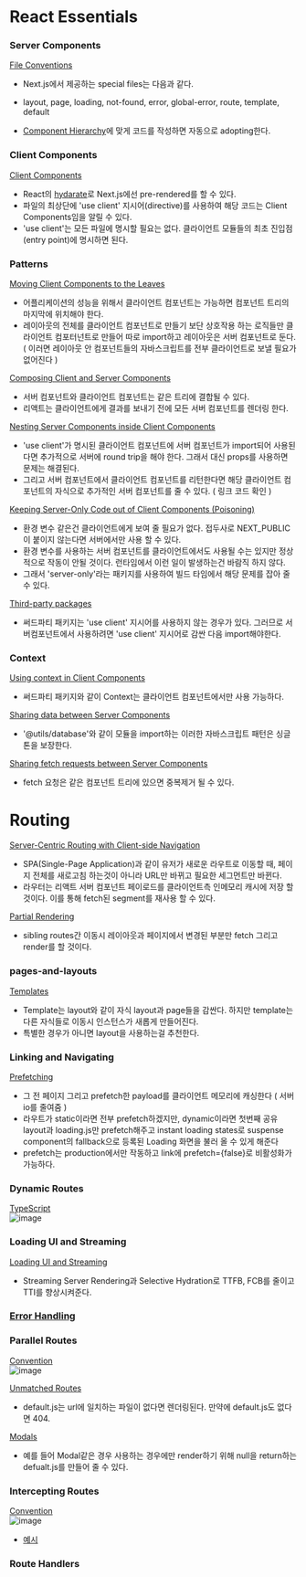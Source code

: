 # React Essentials
### Server Components
[File Conventions](https://nextjs.org/docs/app/building-your-application/routing#file-conventions)
- Next.js에서 제공하는 special files는 다음과 같다.
- layout, page, loading, not-found, error, global-error, route, template, default

- [Component Hierarchy](https://nextjs.org/docs/app/building-your-application/routing#file-conventions)에 맞게 코드를 작성하면 자동으로 adopting한다.

### Client Components
[Client Components](https://nextjs.org/docs/getting-started/react-essentials#client-components)
- React의 [hydarate](https://react.dev/reference/react-dom/client/hydrateRoot)로 Next.js에선 pre-rendered를 할 수 있다.
- 파일의 최상단에 'use client' 지시어(directive)를 사용하여 해당 코드는 Client Components임을 알릴 수 있다.
- 'use client'는 모든 파일에 명시할 필요는 없다. 클라이언트 모듈들의 최초 진입점(entry point)에 명시하면 된다.

### Patterns
[Moving Client Components to the Leaves](https://nextjs.org/docs/getting-started/react-essentials#moving-client-components-to-the-leaves)
- 어플리케이션의 성능을 위해서 클라이언트 컴포넌트는 가능하면 컴포넌트 트리의 마지막에 위치해야 한다.
- 레이아웃의 전체를 클라이언트 컴포넌트로 만들기 보단 상호작용 하는 로직들만 클라이언트 컴포터넌트로 만들어 따로 import하고 레이아웃은 서버 컴포넌트로 둔다. ( 이러면 레이아웃 안 컴포넌트들의 자바스크립트를 전부 클라이언트로 보낼 필요가 없어진다 )

[Composing Client and Server Components](https://nextjs.org/docs/getting-started/react-essentials#composing-client-and-server-components)
- 서버 컴포넌트와 클라이언트 컴포넌트는 같은 트리에 결합될 수 있다.
- 리액트는 클라이언트에게 결과를 보내기 전에 모든 서버 컴포넌트를 렌더링 한다.

[Nesting Server Components inside Client Components](https://nextjs.org/docs/getting-started/react-essentials#composing-client-and-server-components)
- 'use client'가 명시된 클라이언트 컴포넌트에 서버 컴포넌트가 import되어 사용된다면 추가적으로 서버에 round trip을 해야 한다. 그래서 대신 props를 사용하면 문제는 해결된다.
- 그리고 서버 컴포넌트에서 클라이언트 컴포넌트를 리턴한다면 해당 클라이언트 컴포넌트의 자식으로 추가적인 서버 컴포넌트를 줄 수 있다. ( 링크 코드 확인 )

[Keeping Server-Only Code out of Client Components (Poisoning)](https://nextjs.org/docs/getting-started/react-essentials#keeping-server-only-code-out-of-client-components-poisoning)
- 환경 변수 같은건 클라이언트에게 보여 줄 필요가 없다. 접두사로 NEXT_PUBLIC이 붙이지 않는다면 서버에서만 사용 할 수 있다.
- 환경 변수를 사용하는 서버 컴포넌트를 클라이언트에서도 사용될 수는 있지만 정상적으로 작동이 안될 것이다. 런타임에서 이런 일이 발생하는건 바람직 하지 않다.
- 그래서 'server-only'라는 패키지를 사용하여 빌드 타임에서 해당 문제를 잡아 줄 수 있다.

[Third-party packages](https://nextjs.org/docs/getting-started/react-essentials#third-party-packages)
- 써드파티 패키지는 'use client' 지시어를 사용하지 않는 경우가 있다. 그러므로 서버컴포넌트에서 사용하려면 'use client' 지시어로 감싼 다음 import해야한다.

### Context
[Using context in Client Components](https://nextjs.org/docs/getting-started/react-essentials#using-context-in-client-components)
- 써드파티 패키지와 같이 Context는 클라이언트 컴포넌트에서만 사용 가능하다.

[Sharing data between Server Components](https://nextjs.org/docs/getting-started/react-essentials#rendering-third-party-context-providers-in-server-components)
- '@utils/database'와 같이 모듈을 import하는 이러한 자바스크립트 패턴은 싱글톤을 보장한다.

[Sharing fetch requests between Server Components](https://nextjs.org/docs/getting-started/react-essentials#sharing-fetch-requests-between-server-components)
- fetch 요청은 같은 컴포넌트 트리에 있으면 중복제거 될 수 있다.

# Routing

[Server-Centric Routing with Client-side Navigation](https://nextjs.org/docs/app/building-your-application/routing#server-centric-routing-with-client-side-navigation)
- SPA(Single-Page Application)과 같이 유저가 새로운 라우트로 이동할 때, 페이지 전체를 새로고침 하는것이 아니라 URL만 바뀌고 필요한 세그먼트만 바뀐다.
- 라우터는 리액트 서버 컴포넌트 페이로드를 클라이언트측 인메모리 캐시에 저장 할 것이다. 이를 통해 fetch된 segment를 재사용 할 수 있다.

[Partial Rendering](https://nextjs.org/docs/app/building-your-application/routing#partial-rendering)
- sibling routes간 이동시 레이아웃과 페이지에서 변경된 부분만 fetch 그리고 render를 할 것이다.

### pages-and-layouts
[Templates](https://nextjs.org/docs/app/building-your-application/routing/pages-and-layouts#templates)
- Template는 layout와 같이 자식 layout과 page들을 감싼다. 하지만 template는 다른 자식들로 이동시 인스턴스가 새롭게 만들어진다.
- 특별한 경우가 아니면 layout을 사용하는걸 추천한다.

### Linking and Navigating
[Prefetching](https://nextjs.org/docs/app/building-your-application/routing/linking-and-navigating#prefetching)
- 그 전 페이지 그리고 prefetch한 payload를 클라이언트 메모리에 캐싱한다 ( 서버 io를 줄여줌 )
- 라우트가 static이라면 전부 prefetch하겠지만, dynamic이라면 첫번째 공유 layout과 loading.js만 prefetch해주고 instant loading states로 suspense component의 fallback으로 등록된 Loading 화면을 불러 올 수 있게 해준다
- prefetch는 production에서만 작동하고 link에 prefetch={false}로 비활성화가 가능하다.

### Dynamic Routes
[TypeScript](https://nextjs.org/docs/app/building-your-application/routing/dynamic-routes#typescript)<br/>
![image](https://github.com/Nnagman/TIL/assets/16336810/45dd086a-d0bb-4c6d-823a-d7009de52273)

### Loading UI and Streaming
[Loading UI and Streaming](https://nextjs.org/docs/app/building-your-application/routing/loading-ui-and-streaming#streaming-with-suspense)
- Streaming Server Rendering과 Selective Hydration로 TTFB, FCB를 줄이고 TTI를 향상시켜준다.

### [Error Handling](https://nextjs.org/docs/app/building-your-application/routing/error-handling)

### Parallel Routes
[Convention](https://nextjs.org/docs/app/building-your-application/routing/parallel-routes#convention)<br/>
![image](https://github.com/Nnagman/TIL/assets/16336810/5361bea7-9c8c-462a-9a8f-9527f05d424c)

[Unmatched Routes](https://nextjs.org/docs/app/building-your-application/routing/parallel-routes#unmatched-routes)
- default.js는 url에 일치하는 파일이 없다면 렌더링된다. 만약에 default.js도 없다면 404.

[Modals](https://nextjs.org/docs/app/building-your-application/routing/parallel-routes#modals)
- 예를 들어 Modal같은 경우 사용하는 경우에만 render하기 위해 null을 return하는 defualt.js를 만들어 줄 수 있다.

### Intercepting Routes
[Convention](https://nextjs.org/docs/app/building-your-application/routing/intercepting-routes#convention)<br/>
![image](https://github.com/Nnagman/TIL/assets/16336810/da6171d3-09a2-41a6-9c6d-8d793ee529e9)
- [예시](https://github.com/vercel-labs/nextgram/tree/main/src/app)

### Route Handlers
